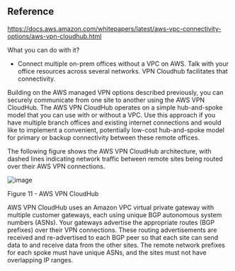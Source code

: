 ## Reference
https://docs.aws.amazon.com/whitepapers/latest/aws-vpc-connectivity-options/aws-vpn-cloudhub.html


What you can do with it?
- Connect multiple on-prem offices without a VPC on AWS. Talk with your office resources across several networks. VPN Cloudhub facilitates that connectivity.

Building on the AWS managed VPN options described previously, you can securely communicate from one site to another using the AWS VPN CloudHub. The AWS VPN CloudHub operates on a simple hub-and-spoke model that you can use with or without a VPC. Use this approach if you have multiple branch offices and existing internet connections and would like to implement a convenient, potentially low-cost hub-and-spoke model for primary or backup connectivity between these remote offices.

The following figure shows the AWS VPN CloudHub architecture, with dashed lines indicating network traffic between remote sites being routed over their AWS VPN connections.

![image](https://user-images.githubusercontent.com/22568316/92329405-47fe4300-f035-11ea-8d6c-d3208624e81f.png)


Figure 11 - AWS VPN CloudHub

AWS VPN CloudHub uses an Amazon VPC virtual private gateway with multiple customer gateways, each using unique BGP autonomous system numbers (ASNs). Your gateways advertise the appropriate routes (BGP prefixes) over their VPN connections. These routing advertisements are received and re-advertised to each BGP peer so that each site can send data to and receive data from the other sites. The remote network prefixes for each spoke must have unique ASNs, and the sites must not have overlapping IP ranges.
